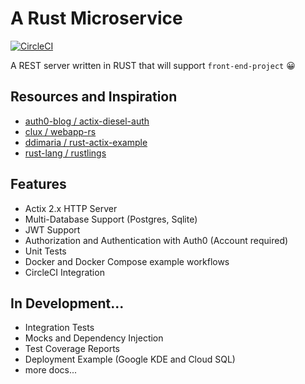 # A Rust Microservice

[![CircleCI](https://circleci.com/gh/dakerr/rust-actix-diesel-auth0.svg?style=svg)](https://app.circleci.com/pipelines/github/dakerr/rust-actix-diesel-auth0)

A REST server written in RUST that will support `front-end-project` :grinning:

## Resources and Inspiration
* [auth0-blog / actix-diesel-auth](https://github.com/auth0-blog/actix-diesel-auth)
* [clux / webapp-rs](https://github.com/clux/webapp-rs)
* [ddimaria / rust-actix-example](https://github.com/ddimaria/rust-actix-example)
* [rust-lang / rustlings](https://github.com/rust-lang/rustlings)

## Features
* Actix 2.x HTTP Server
* Multi-Database Support (Postgres, Sqlite)
* JWT Support
* Authorization and Authentication with Auth0 (Account required)
* Unit Tests
* Docker and Docker Compose example workflows
* CircleCI Integration

## In Development...
* Integration Tests
* Mocks and Dependency Injection
* Test Coverage Reports
* Deployment Example (Google KDE and Cloud SQL)
* more docs...

